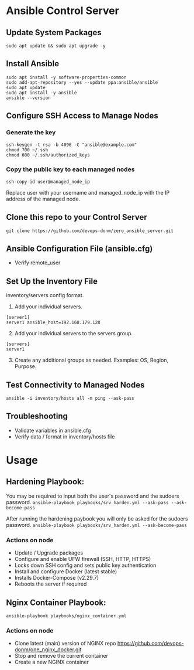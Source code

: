 # Ansible Control Server

## Update System Packages
```
sudo apt update && sudo apt upgrade -y
```

## Install Ansible
```
sudo apt install -y software-properties-common
sudo add-apt-repository --yes --update ppa:ansible/ansible
sudo apt update
sudo apt install -y ansible
ansible --version
```

## Configure SSH Access to Manage Nodes

### Generate the key
```
ssh-keygen -t rsa -b 4096 -C "ansible@example.com"
chmod 700 ~/.ssh
chmod 600 ~/.ssh/authorized_keys
```

### Copy the public key to each managed nodes
```
ssh-copy-id user@managed_node_ip
```
Replace user with your username and managed_node_ip with the IP address of the managed node.

## Clone this repo to your Control Server
```
git clone https://github.com/devops-donm/zero_ansible_server.git
```

## Ansible Configuration File (ansible.cfg)
- Verify remote_user

## Set Up the Inventory File
inventory/servers config format.

1. Add your individual servers.
```
[server1]
server1 ansible_host=192.168.179.128
```

2. Add your individual servers to the servers group.
```
[servers]
server1
```

3. Create any additional groups as needed. Examples: OS, Region, Purpose.

## Test Connectivity to Managed Nodes
```
ansible -i inventory/hosts all -m ping --ask-pass
```

## Troubleshooting
- Validate variables in ansible.cfg
- Verify data / format in inventory/hosts file

# Usage
## Hardening Playbook:
You may be required to input both the user's password and the sudoers password.
`ansible-playbook playbooks/srv_harden.yml --ask-pass --ask-become-pass`

After running the hardening paybook you will only be asked for the sudoers password.
`ansible-playbook playbooks/srv_harden.yml --ask-become-pass`

### Actions on node
- Update / Upgrade packages
- Configure and enable UFW firewall (SSH, HTTP, HTTPS)
- Locks down SSH config and sets public key authentication
- Install and configure Docker (latest stable)
- Installs Docker-Compose (v2.29.7)
- Reboots the server if required

## Nginx Container Playbook:

`ansible-playbook playbooks/nginx_container.yml`

### Actions on node
- Clone latest (main) version of NGINX repo
https://github.com/devops-donm/one_nginx_docker.git
- Stop and remove the current container
- Create a new NGINX container
